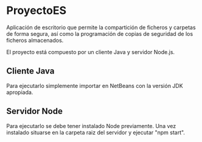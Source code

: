 # ProyectoES
Aplicación de escritorio que permite la compartición de ficheros y carpetas de forma segura, así como la 
programación de copias de seguridad de los ficheros almacenados. 

El proyecto está compuesto por un cliente Java y servidor Node.js. 

## Cliente Java
Para ejecutarlo simplemente importar en NetBeans con la versión JDK apropiada. 

## Servidor Node
Para ejecutarlo se debe tener instalado Node previamente. Una vez instalado situarse en la carpeta raiz del
servidor y ejecutar "npm start".